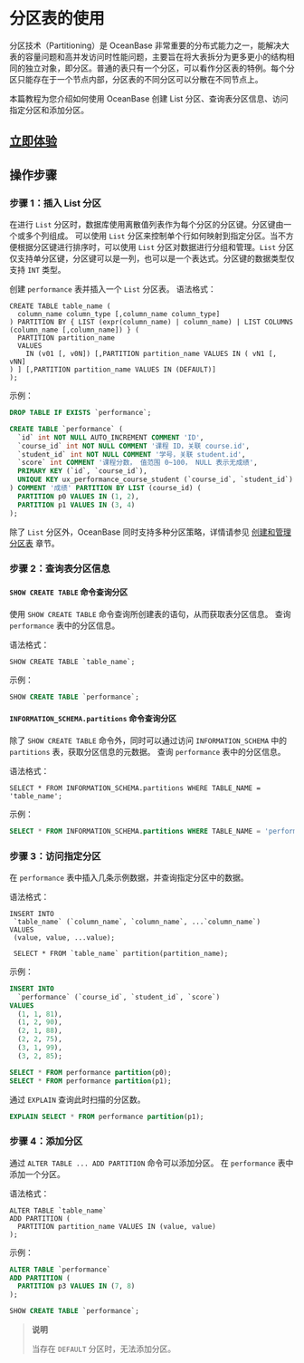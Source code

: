 # 分区表的使用

分区技术（Partitioning）是 OceanBase 非常重要的分布式能力之一，能解决大表的容量问题和高并发访问时性能问题，主要旨在将大表拆分为更多更小的结构相同的独立对象，即分区。普通的表只有一个分区，可以看作分区表的特例。每个分区只能存在于一个节点内部，分区表的不同分区可以分散在不同节点上。

本篇教程为您介绍如何使用 OceanBase 创建 List 分区、查询表分区信息、访问指定分区和添加分区。

## [立即体验](https://play.oceanbase.com/#/gateway/eyJkYXRhIjp7InR1dG9yaWFsSWQiOiI3LnVzZS1vZi1wYXJ0aXRpb24tdGFibGVzLm1kL3poLUNOIn0sImFjdGlvbiI6Im9wZW5UdXRvcmlhbCJ9)

## 操作步骤

### 步骤 1：插入 List 分区

在进行 `List` 分区时，数据库使用离散值列表作为每个分区的分区键。分区键由一个或多个列组成。
可以使用 `List` 分区来控制单个行如何映射到指定分区。当不方便根据分区键进行排序时，可以使用 `List` 分区对数据进行分组和管理。`List` 分区仅支持单分区键，分区键可以是一列，也可以是一个表达式。分区键的数据类型仅支持 `INT` 类型。

创建 `performance` 表并插入一个 `List` 分区表。
语法格式：

```text
CREATE TABLE table_name (
  column_name column_type [,column_name column_type]
) PARTITION BY { LIST (expr(column_name) | column_name) | LIST COLUMNS (column_name [,column_name]) } (
  PARTITION partition_name
  VALUES
    IN (v01 [, v0N]) [,PARTITION partition_name VALUES IN ( vN1 [, vNN]
) ] [,PARTITION partition_name VALUES IN (DEFAULT)]
);
```

示例：

```sql
DROP TABLE IF EXISTS `performance`;

CREATE TABLE `performance` (
  `id` int NOT NULL AUTO_INCREMENT COMMENT 'ID',
  `course_id` int NOT NULL COMMENT '课程 ID，关联 course.id',
  `student_id` int NOT NULL COMMENT '学号，关联 student.id',
  `score` int COMMENT '课程分数， 值范围 0~100， NULL 表示无成绩',
  PRIMARY KEY (`id`, `course_id`),
  UNIQUE KEY ux_performance_course_student (`course_id`, `student_id`)
) COMMENT '成绩' PARTITION BY LIST (course_id) (
  PARTITION p0 VALUES IN (1, 2),
  PARTITION p1 VALUES IN (3, 4)
);
```

除了 `List` 分区外，OceanBase 同时支持多种分区策略，详情请参见 [创建和管理分区表](../1400.developer-guide/200.create-and-manage-database-objects/800.create-and-manage-partition-table/100.about-partition-table.md) 章节。

### 步骤 2：查询表分区信息

#### `SHOW CREATE TABLE` 命令查询分区

使用 `SHOW CREATE TABLE` 命令查询所创建表的语句，从而获取表分区信息。
查询 `performance` 表中的分区信息。

语法格式：

```text
SHOW CREATE TABLE `table_name`;
```

示例：

```sql
SHOW CREATE TABLE `performance`;
```

#### `INFORMATION_SCHEMA.partitions` 命令查询分区

除了 `SHOW CREATE TABLE` 命令外，同时可以通过访问 `INFORMATION_SCHEMA` 中的 `partitions` 表，获取分区信息的元数据。
查询 `performance` 表中的分区信息。

语法格式：

```text
SELECT * FROM INFORMATION_SCHEMA.partitions WHERE TABLE_NAME = 'table_name';
```

示例：

```sql
SELECT * FROM INFORMATION_SCHEMA.partitions WHERE TABLE_NAME = 'performance';
```

### 步骤 3：访问指定分区

在 `performance` 表中插入几条示例数据，并查询指定分区中的数据。

语法格式：

```text
INSERT INTO
 `table_name` (`column_name`, `column_name`, ...`column_name`) 
VALUES 
 (value, value, ...value);
 
 SELECT * FROM `table_name` partition(partition_name);
```

示例：

```sql
INSERT INTO
  `performance` (`course_id`, `student_id`, `score`)
VALUES
  (1, 1, 81),
  (1, 2, 90),
  (2, 1, 88),
  (2, 2, 75),
  (3, 1, 99),
  (3, 2, 85);

SELECT * FROM performance partition(p0);
SELECT * FROM performance partition(p1);
```

通过 `EXPLAIN` 查询此时扫描的分区数。

```sql
EXPLAIN SELECT * FROM performance partition(p1);
```

### 步骤 4：添加分区

通过 `ALTER TABLE ... ADD PARTITION` 命令可以添加分区。
在 `performance` 表中添加一个分区。

语法格式：

```text
ALTER TABLE `table_name` 
ADD PARTITION (
  PARTITION partition_name VALUES IN (value, value)
);
```

示例：

```sql
ALTER TABLE `performance`
ADD PARTITION (
  PARTITION p3 VALUES IN (7, 8)
);

SHOW CREATE TABLE `performance`;
```

> **说明**  
>
> 当存在 `DEFAULT` 分区时，无法添加分区。
